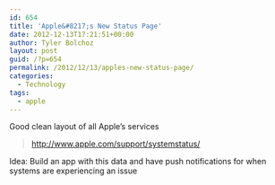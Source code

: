 ```yaml
---
id: 654
title: 'Apple&#8217;s New Status Page'
date: 2012-12-13T17:21:51+00:00
author: Tyler Bolchoz
layout: post
guid: /?p=654
permalink: /2012/12/13/apples-new-status-page/
categories:
  - Technology
tags:
  - apple
---
```

Good clean layout of all Apple&#8217;s services

> <http://www.apple.com/support/systemstatus/>

Idea: Build an app with this data and have push notifications for when systems are experiencing an issue
